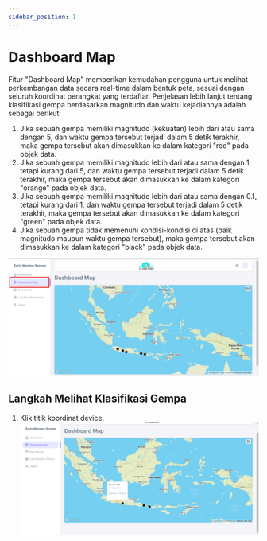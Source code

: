 ```yaml
---
sidebar_position: 1
---
```


# Dashboard Map

Fitur "Dashboard Map" memberikan kemudahan pengguna untuk melihat perkembangan data secara real-time dalam bentuk peta, sesuai dengan seluruh koordinat perangkat yang terdaftar. Penjelasan lebih lanjut tentang klasifikasi gempa berdasarkan magnitudo dan waktu kejadiannya adalah sebagai berikut:

1. Jika sebuah gempa memiliki magnitudo (kekuatan) lebih dari atau sama dengan 5, dan waktu gempa tersebut terjadi dalam 5 detik terakhir, maka gempa tersebut akan dimasukkan ke dalam kategori "red" pada objek data.
2. Jika sebuah gempa memiliki magnitudo lebih dari atau sama dengan 1, tetapi kurang dari 5, dan waktu gempa tersebut terjadi dalam 5 detik terakhir, maka gempa tersebut akan dimasukkan ke dalam kategori "orange" pada objek data.
3. Jika sebuah gempa memiliki magnitudo lebih dari atau sama dengan 0.1, tetapi kurang dari 1, dan waktu gempa tersebut terjadi dalam 5 detik terakhir, maka gempa tersebut akan dimasukkan ke dalam kategori "green" pada objek data.
4. Jika sebuah gempa tidak memenuhi kondisi-kondisi di atas (baik magnitudo maupun waktu gempa tersebut), maka gempa tersebut akan dimasukkan ke dalam kategori "black" pada objek data.

![EWS](../assets/early-warning-system/dashboard-map.png)

## Langkah Melihat Klasifikasi Gempa

1. Klik titik koordinat device.
![EWS](../assets/early-warning-system/map.png)
